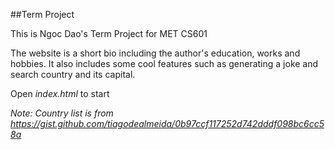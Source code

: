 ##Term Project

This is Ngoc Dao's Term Project for MET CS601

The website is a short bio including the author's education, works and hobbies. It also includes some cool features such as generating a joke and search country and its capital.

Open *index.html* to start

_Note: Country list is from https://gist.github.com/tiagodealmeida/0b97ccf117252d742dddf098bc6cc58a_



